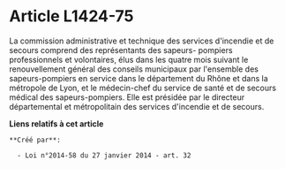 # Article L1424-75

La commission administrative et technique des services d'incendie et de secours comprend des représentants des sapeurs-
pompiers professionnels et volontaires, élus dans les quatre mois suivant le renouvellement général des conseils municipaux
par l'ensemble des sapeurs-pompiers en service dans le département du Rhône et dans la métropole de Lyon, et le médecin-chef
du service de santé et de secours médical des sapeurs-pompiers. Elle est présidée par le directeur départemental et
métropolitain des services d'incendie et de secours.

**Liens relatifs à cet article**

	**Créé par**:

	  - Loi n°2014-58 du 27 janvier 2014 - art. 32
